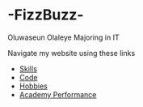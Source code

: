 # -FizzBuzz-

Oluwaseun Olaleye
Majoring in IT

Navigate my website using these links

* [Skills](./skills.md)
* [Code](./code.js)
* [Hobbies](./hobby.md)
* [Academy Performance](./marks.md)
